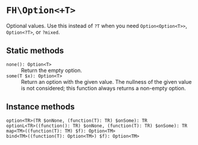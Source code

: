 # `FH\Option<+T>`

Optional values. Use this instead of `?T` when you need `Option<Option<T>>`,
`Option<?T>`, or `?mixed`.

## Static methods

<dl>
<dt><code>none(): Option&lt;T></code></dt>
<dd>Return the empty option.</dd>

<dt><code>some(T $x): Option&lt;T></code></dt>
<dd>Return an option with the given value. The nullness of the given value is
not considered; this function always returns a non-empty option.</dd>
</dl>

## Instance methods

<dl>
<dt><code>option&lt;TR>(TR $onNone, (function(T): TR) $onSome): TR</code></dt>
<dd><!-- TODO: documentation --></dd>

<dt><code>optionL&lt;TR>((function(): TR) $onNone, (function(T): TR) $onSome): TR</code></dt>
<dd><!-- TODO: documentation --></dd>

<dt><code>map&lt;TM>((function(T): TM) $f): Option&lt;TM></code></dt>
<dd><!-- TODO: documentation --></dd>

<dt><code>bind&lt;TM>((function(T): Option&lt;TM>) $f): Option&lt;TM></code></dt>
<dd><!-- TODO: documentation --></dd>
</dl>
